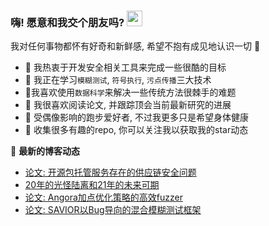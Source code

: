 ### 嗨! 愿意和我交个朋友吗? <a href="https://www.gautamkrishnar.com/"><img src="https://media.giphy.com/media/hvRJCLFzcasrR4ia7z/giphy.gif" width="25px"></a>
我对任何事物都怀有好奇和新鲜感, 希望不抱有成见地认识一切​ :hugs:

- :rocket: 我热衷于开发安全相关工具来完成一些很酷的目标
- 🌱 我正在学习`模糊测试`, `符号执行`, `污点传播`三大技术
- :microscope:我喜欢使用`数据科学`来解决一些传统方法很棘手的难题
- :book: 我很喜欢阅读论文, 并跟踪顶会当前最新研究的进展
- :runner: 受偶像影响的跑步爱好者, 不过我更多只是希望身体健康
- :star2: 收集很多有趣的repo, 你可以关注我以获取我的star动态​

📕 **最新的博客动态**
<!-- BLOG-POST-LIST:START -->
- [论文: 开源包托管服务存在的供应链安全问题](https://vancir.github.io/attacks-on-package-ecosystem.html)
- [20年的光怪陆离和21年的未来可期](https://vancir.github.io/2020-annual-summary-and-future-plan.html)
- [论文: Angora加点优化策略的高效fuzzer](https://vancir.github.io/angora-efficient-fuzzer.html)
- [论文: SAVIOR以Bug导向的混合模糊测试框架](https://vancir.github.io/savior-bug-driven-hybrid-fuzzing.html)
<!-- BLOG-POST-LIST:END -->

